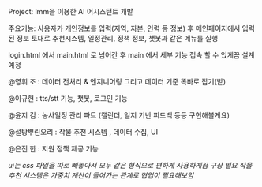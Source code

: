 Project: lmm을 이용한 AI 어시스턴트 개발

주요기능: 사용자가 개인정보를 입력(지역, 자본, 인력 등 정보) 후 메인페이지에서 입력된 정보 토대로 추천시스템, 일정관리, 정책 정보, 챗봇과 같은 메뉴를 실행

login.html 에서 main.html 로 넘어간 후 main 에서 세부 기능 접속 할 수 있게끔 설계예정


@영휘 조 : 데이터 전처리 & 엔지니어링 그리고 데이터 기준 똑바로 잡기(밭)

@이규현 : tts/stt 기능, 챗봇, 로그인 기능

@윤지 김 : 농사일정 관리 파트 (캘린더, 일지 기반 피드백 등등 구현해볼게요) 

@설탕뿌린오리 :  작물 추천 시스템 , 데이터 수집, UI

@은진 한 : 지원 정책 제공 기능


*ui는 css 파일을 따로 뺴놓아서 모두 같은 형식으로 편하게 사용하게끔 구상 필요*
*작물 추천 시스템은 가중치 계산이 들어가는 관계로 협업이 필요해보임*
